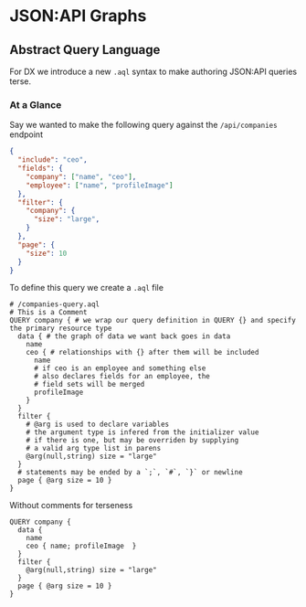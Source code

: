 # JSON:API Graphs

## Abstract Query Language

For DX we introduce a new `.aql` syntax to make authoring JSON:API queries terse.

### At a Glance

Say we wanted to make the following query against the `/api/companies` endpoint

```json
{
  "include": "ceo",
  "fields": {
    "company": ["name", "ceo"],
    "employee": ["name", "profileImage"]
  },
  "filter": {
    "company": {
      "size": "large",
    }
  },
  "page": {
    "size": 10
  }
}
```

To define this query we create a `.aql` file

```aql
# /companies-query.aql
# This is a Comment
QUERY company { # we wrap our query definition in QUERY {} and specify the primary resource type
  data { # the graph of data we want back goes in data
    name
    ceo { # relationships with {} after them will be included
      name
      # if ceo is an employee and something else
      # also declares fields for an employee, the
      # field sets will be merged
      profileImage 
    }
  }
  filter {
    # @arg is used to declare variables
    # the argument type is infered from the initializer value
    # if there is one, but may be overriden by supplying
    # a valid arg type list in parens
    @arg(null,string) size = "large"
  }
  # statements may be ended by a `;`, `#`, `}` or newline
  page { @arg size = 10 }
}
```

Without comments for terseness

```aql
QUERY company {
  data {
    name
    ceo { name; profileImage  }
  }
  filter {
    @arg(null,string) size = "large"
  }
  page { @arg size = 10 }
}
```
